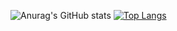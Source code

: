 ![Anurag's GitHub stats](https://github-readme-stats.vercel.app/api?username=Kangjunseok09&show_icons=true&theme=catppuccin_latte)
[![Top Langs](https://github-readme-stats.vercel.app/api/top-langs/?username=Kangjunseok09&langs_count=3)](https://github.com/anuraghazra/github-readme-stats)
